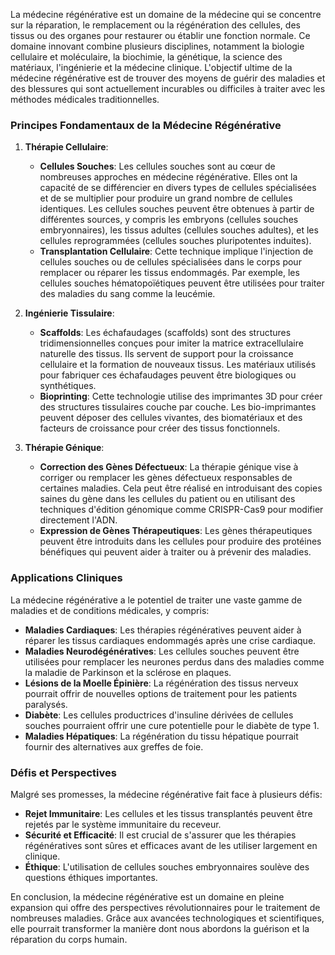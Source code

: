 La médecine régénérative est un domaine de la médecine qui se concentre sur la réparation, le remplacement ou la régénération des cellules, des tissus ou des organes pour restaurer ou établir une fonction normale. Ce domaine innovant combine plusieurs disciplines, notamment la biologie cellulaire et moléculaire, la biochimie, la génétique, la science des matériaux, l'ingénierie et la médecine clinique. L'objectif ultime de la médecine régénérative est de trouver des moyens de guérir des maladies et des blessures qui sont actuellement incurables ou difficiles à traiter avec les méthodes médicales traditionnelles.

### **Principes Fondamentaux de la Médecine Régénérative**

1. **Thérapie Cellulaire**:
    - **Cellules Souches**: Les cellules souches sont au cœur de nombreuses approches en médecine régénérative. Elles ont la capacité de se différencier en divers types de cellules spécialisées et de se multiplier pour produire un grand nombre de cellules identiques. Les cellules souches peuvent être obtenues à partir de différentes sources, y compris les embryons (cellules souches embryonnaires), les tissus adultes (cellules souches adultes), et les cellules reprogrammées (cellules souches pluripotentes induites).
    - **Transplantation Cellulaire**: Cette technique implique l'injection de cellules souches ou de cellules spécialisées dans le corps pour remplacer ou réparer les tissus endommagés. Par exemple, les cellules souches hématopoïétiques peuvent être utilisées pour traiter des maladies du sang comme la leucémie.

2. **Ingénierie Tissulaire**:
    - **Scaffolds**: Les échafaudages (scaffolds) sont des structures tridimensionnelles conçues pour imiter la matrice extracellulaire naturelle des tissus. Ils servent de support pour la croissance cellulaire et la formation de nouveaux tissus. Les matériaux utilisés pour fabriquer ces échafaudages peuvent être biologiques ou synthétiques.
    - **Bioprinting**: Cette technologie utilise des imprimantes 3D pour créer des structures tissulaires couche par couche. Les bio-imprimantes peuvent déposer des cellules vivantes, des biomatériaux et des facteurs de croissance pour créer des tissus fonctionnels.

3. **Thérapie Génique**:
    - **Correction des Gènes Défectueux**: La thérapie génique vise à corriger ou remplacer les gènes défectueux responsables de certaines maladies. Cela peut être réalisé en introduisant des copies saines du gène dans les cellules du patient ou en utilisant des techniques d'édition génomique comme CRISPR-Cas9 pour modifier directement l'ADN.
    - **Expression de Gènes Thérapeutiques**: Les gènes thérapeutiques peuvent être introduits dans les cellules pour produire des protéines bénéfiques qui peuvent aider à traiter ou à prévenir des maladies.

### **Applications Cliniques**

La médecine régénérative a le potentiel de traiter une vaste gamme de maladies et de conditions médicales, y compris:

- **Maladies Cardiaques**: Les thérapies régénératives peuvent aider à réparer les tissus cardiaques endommagés après une crise cardiaque.
- **Maladies Neurodégénératives**: Les cellules souches peuvent être utilisées pour remplacer les neurones perdus dans des maladies comme la maladie de Parkinson et la sclérose en plaques.
- **Lésions de la Moelle Épinière**: La régénération des tissus nerveux pourrait offrir de nouvelles options de traitement pour les patients paralysés.
- **Diabète**: Les cellules productrices d'insuline dérivées de cellules souches pourraient offrir une cure potentielle pour le diabète de type 1.
- **Maladies Hépatiques**: La régénération du tissu hépatique pourrait fournir des alternatives aux greffes de foie.

### **Défis et Perspectives**

Malgré ses promesses, la médecine régénérative fait face à plusieurs défis:

- **Rejet Immunitaire**: Les cellules et les tissus transplantés peuvent être rejetés par le système immunitaire du receveur.
- **Sécurité et Efficacité**: Il est crucial de s'assurer que les thérapies régénératives sont sûres et efficaces avant de les utiliser largement en clinique.
- **Éthique**: L'utilisation de cellules souches embryonnaires soulève des questions éthiques importantes.

En conclusion, la médecine régénérative est un domaine en pleine expansion qui offre des perspectives révolutionnaires pour le traitement de nombreuses maladies. Grâce aux avancées technologiques et scientifiques, elle pourrait transformer la manière dont nous abordons la guérison et la réparation du corps humain.
